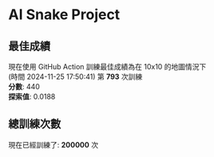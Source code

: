 
# AI Snake Project

## **最佳成績**
現在使用 GitHub Action 訓練最佳成績為在 10x10 的地圖情況下  
(時間 2024-11-25 17:50:41) 第 **793** 次訓練  
**分數**: 440  
**探索值**: 0.0188

## 總訓練次數
現在已經訓練了: **200000** 次
